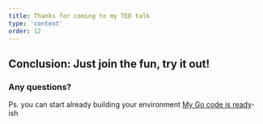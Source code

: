 ```yaml
---
title: Thanks for coming to my TED talk
type: 'content'
order: 12
---
```


## Conclusion: Just join the fun, try it out!
### Any questions?

Ps. you can start already building your environment
[My Go code is ready](https://github.com/joriskes/adventofcode2024)-ish
